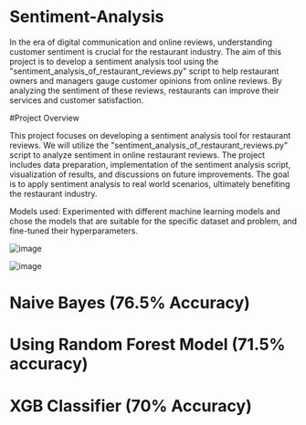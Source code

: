 # Sentiment-Analysis

In the era of digital communication and online reviews, understanding customer sentiment is crucial for the restaurant industry. The aim of this project is to develop a sentiment analysis tool using the "sentiment_analysis_of_restaurant_reviews.py" script to help restaurant owners and managers gauge customer opinions from online reviews. By analyzing the sentiment of these reviews, restaurants can improve their services and customer satisfaction.



#Project Overview

This project focuses on developing a sentiment analysis tool for restaurant reviews. We will utilize the "sentiment_analysis_of_restaurant_reviews.py" script to analyze sentiment in online restaurant reviews. The project includes data preparation, implementation of the sentiment analysis script, visualization of results, and discussions on future improvements. The goal is to apply sentiment analysis to real world scenarios, ultimately benefiting the restaurant industry.




Models used:
Experimented with different machine learning models and chose the models that are suitable for the specific dataset and problem, and fine-tuned their hyperparameters.


![image](https://github.com/paru02/Sentiment-Analysis/assets/109907700/77042492-c5d9-43b6-b22b-496ce839d95b)




![image](https://github.com/paru02/Sentiment-Analysis/assets/109907700/d3bc9ac1-8ad9-43d8-b350-e16521e078d2)




# Naive Bayes (76.5% Accuracy) 


# Using Random Forest Model (71.5% accuracy)


# XGB Classifier (70% Accuracy)

